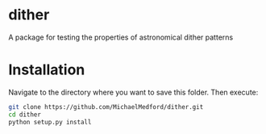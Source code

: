 # dither
A package for testing the properties of astronomical dither patterns

# Installation

Navigate to the directory where you want to save this folder. Then execute:
```bash
git clone https://github.com/MichaelMedford/dither.git
cd dither
python setup.py install
```
